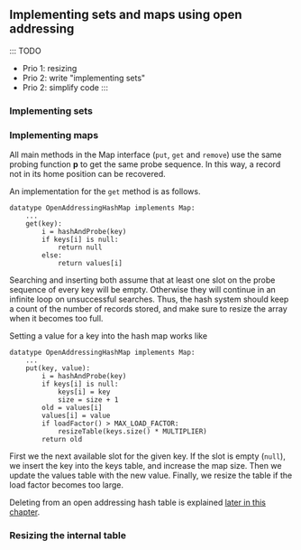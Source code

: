 
## Implementing sets and maps using open addressing

::: TODO
- Prio 1: resizing
- Prio 2: write "implementing sets"
- Prio 2: simplify code
:::

### Implementing sets

### Implementing maps

All main methods in the Map interface (`put`, `get` and `remove`) use
the same probing function **p** to get the same probe sequence. In this
way, a record not in its home position can be recovered.

An implementation for the `get` method is as follows.

    datatype OpenAddressingHashMap implements Map:
        ...
        get(key):
            i = hashAndProbe(key)
            if keys[i] is null:
                return null
            else:
                return values[i]


Searching and inserting both assume that at least one slot on the probe
sequence of every key will be empty. Otherwise they will continue in an
infinite loop on unsuccessful searches. Thus, the hash system should
keep a count of the number of records stored, and make sure to resize
the array when it becomes too full.

Setting a value for a key into the hash map works like

    datatype OpenAddressingHashMap implements Map:
        ...
        put(key, value):
            i = hashAndProbe(key)
            if keys[i] is null:
                keys[i] = key
                size = size + 1
            old = values[i]
            values[i] = value
            if loadFactor() > MAX_LOAD_FACTOR:
                resizeTable(keys.size() * MULTIPLIER)
            return old


First we the next available slot for the given key. If the slot is empty
(`null`), we insert the key into the keys table, and increase the map size.
Then we update the values table with the new value.
Finally, we resize the table if the load factor becomes too large.

Deleting from an open addressing hash table is explained
[later in this chapter](#open-addressing-deletion).

### Resizing the internal table

